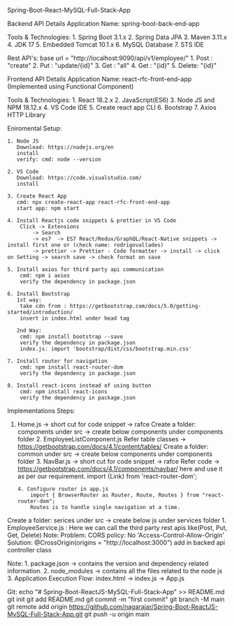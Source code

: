 Spring-Boot-React-MySQL-Full-Stack-App

Backend API Details
Application Name: spring-boot-back-end-app

Tools & Technologies: 1. Spring Boot 3.1.x 2. Spring Data JPA 3. Maven 3.11.x 4. JDK 17 5. Embedded Tomcat 10.1.x 6. MySQL Database 7. STS IDE

Rest API's: base url = "http://localhost:9090/api/v1/employee/" 1. Post : "create" 2. Put : "update/{id}" 3. Get : "all" 4. Get : "{id}" 5. Delete: "{id}"

Frontend API Details
Application Name: react-rfc-front-end-app (Implemented using Functional Component)

Tools & Technologies: 1. React 18.2.x 2. JavaScript(ES6) 3. Node JS and NPM 18.12.x 4. VS Code IDE 5. Create react app CLI 6. Bootstrap 7. Axios HTTP Library

Eniromental Setup:

    1. Node JS
       Download: https://nodejs.org/en
       install
       verify: cmd: node --version

    2. VS Code
       Download: https://code.visualstudio.com/
       install

    3. Create React App
       cmd: npx create-react-app react-rfc-front-end-app
       start app: npm start

    4. Install Reactjs code snippets & prettier in VS Code
    	Click -> Extensions
    		-> Search
    		-> es7  -> ES7 React/Redux/GraphQL/React-Native snippets -> install first one or (check name: rodrigovallades)
    		-> prettier -> Prettier - Code formatter -> install -> click on Setting -> search save -> check format on save

    5. Install axios for third party api communication
    	cmd: npm i axios
    	verify the dependency in package.json

    6. Install Bootstrap
       1st way:
    	take cdn from : https://getbootstrap.com/docs/5.0/getting-started/introduction/
    	insert in index.html under head tag

       2nd Way:
    	cmd: npm install bootstrap --save
    	verify the dependency in package.json
    	index.js: import 'bootstrap/dist/css/bootstrap.min.css'

    7. Install router for navigation
    	cmd: npm install react-router-dom
    	verify the dependency in package.json

    8. Install react-icons instead of using button
    	cmd: npm install react-icons
    	verify the dependency in package.json

Implementations Steps:

1.  Home.js -> short cut for code snippet -> rafce
    Create a folder: components under src -> create below components under components folder 2. EmployeeListComponent.js
    Refer table classes -> https://getbootstrap.com/docs/4.1/content/tables/
    Create a folder: common under src -> create below components under components folder 3. NavBar.js -> short cut for code snippet -> rafce
    Refer code -> https://getbootstrap.com/docs/4.1/components/navbar/ here and use it as per our requirement.
    import {Link} from 'react-router-dom';

        4. Configure router in app.js
        	import { BrowserRouter as Router, Route, Routes } from "react-router-dom";
        	Routes is to handle single navigation at a time.

Create a folder: serices under src -> create below js under services folder 1. EmployeeService.js : Here we can call the third party rest apis like(Post, Put, Get, Delete)
Note:
Problem: CORS policy: No 'Access-Control-Allow-Origin'
Solution: @CrossOrigin(origins = "http://localhost:3000") add in backed api controller class

Note: 1. package.json -> contains the version and dependency related information. 2. node_modules -> contains all the files related to the node js 3. Application Execution Flow: index.html -> index.js -> App.js

Git:
echo "# Spring-Boot-ReactJS-MySQL-Full-Stack-App" >> README.md
git init
git add README.md
git commit -m "first commit"
git branch -M main
git remote add origin https://github.com/nagarajar/Spring-Boot-ReactJS-MySQL-Full-Stack-App.git
git push -u origin main

